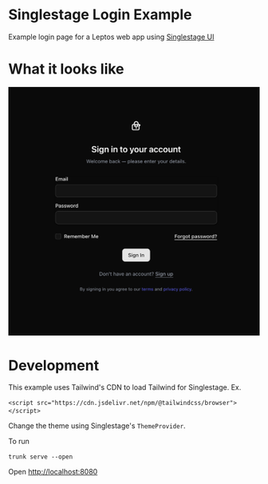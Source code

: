 # Singlestage Login Example
Example login page for a Leptos web app using [Singlestage UI](https://singlestage.doordesk.net/)
# What it looks like
![Login page](./site.png)

# Development
This example uses Tailwind's CDN to load Tailwind for Singlestage.
Ex.
```
<script src="https://cdn.jsdelivr.net/npm/@tailwindcss/browser"></script>
```

Change the theme using Singlestage's `ThemeProvider`.

To run
```
trunk serve --open
```
Open [http://localhost:8080](http://127.0.0.1:8080/)